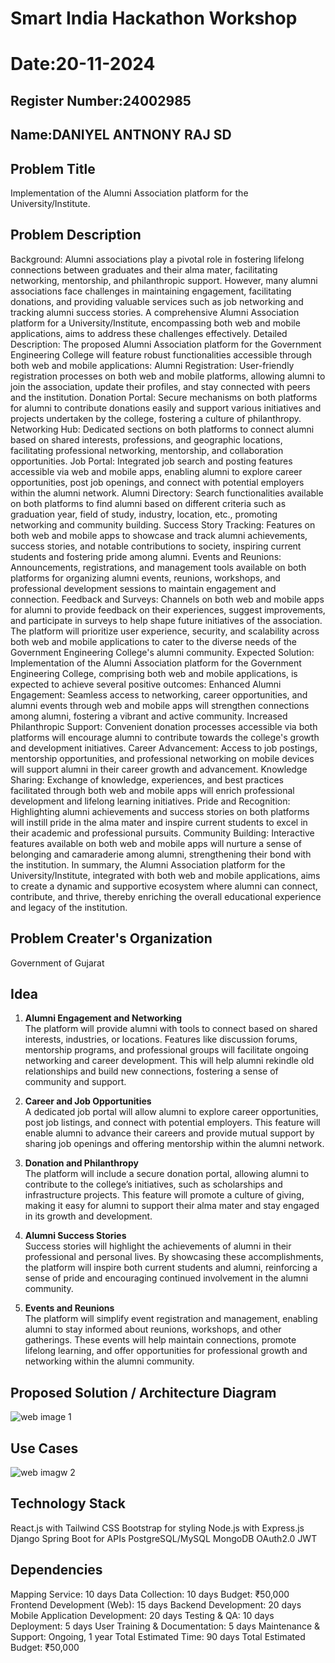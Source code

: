 # Smart India Hackathon Workshop
# Date:20-11-2024
## Register Number:24002985
## Name:DANIYEL ANTNONY RAJ SD
## Problem Title
Implementation of the Alumni Association platform for the University/Institute.
## Problem Description
Background: Alumni associations play a pivotal role in fostering lifelong connections between graduates and their alma mater, facilitating networking, mentorship, and philanthropic support. However, many alumni associations face challenges in maintaining engagement, facilitating donations, and providing valuable services such as job networking and tracking alumni success stories. A comprehensive Alumni Association platform for a University/Institute, encompassing both web and mobile applications, aims to address these challenges effectively. Detailed Description: The proposed Alumni Association platform for the Government Engineering College will feature robust functionalities accessible through both web and mobile applications: Alumni Registration: User-friendly registration processes on both web and mobile platforms, allowing alumni to join the association, update their profiles, and stay connected with peers and the institution. Donation Portal: Secure mechanisms on both platforms for alumni to contribute donations easily and support various initiatives and projects undertaken by the college, fostering a culture of philanthropy. Networking Hub: Dedicated sections on both platforms to connect alumni based on shared interests, professions, and geographic locations, facilitating professional networking, mentorship, and collaboration opportunities. Job Portal: Integrated job search and posting features accessible via web and mobile apps, enabling alumni to explore career opportunities, post job openings, and connect with potential employers within the alumni network. Alumni Directory: Search functionalities available on both platforms to find alumni based on different criteria such as graduation year, field of study, industry, location, etc., promoting networking and community building. Success Story Tracking: Features on both web and mobile apps to showcase and track alumni achievements, success stories, and notable contributions to society, inspiring current students and fostering pride among alumni. Events and Reunions: Announcements, registrations, and management tools available on both platforms for organizing alumni events, reunions, workshops, and professional development sessions to maintain engagement and connection. Feedback and Surveys: Channels on both web and mobile apps for alumni to provide feedback on their experiences, suggest improvements, and participate in surveys to help shape future initiatives of the association. The platform will prioritize user experience, security, and scalability across both web and mobile applications to cater to the diverse needs of the Government Engineering College's alumni community. Expected Solution: Implementation of the Alumni Association platform for the Government Engineering College, comprising both web and mobile applications, is expected to achieve several positive outcomes: Enhanced Alumni Engagement: Seamless access to networking, career opportunities, and alumni events through web and mobile apps will strengthen connections among alumni, fostering a vibrant and active community. Increased Philanthropic Support: Convenient donation processes accessible via both platforms will encourage alumni to contribute towards the college's growth and development initiatives. Career Advancement: Access to job postings, mentorship opportunities, and professional networking on mobile devices will support alumni in their career growth and advancement. Knowledge Sharing: Exchange of knowledge, experiences, and best practices facilitated through both web and mobile apps will enrich professional development and lifelong learning initiatives. Pride and Recognition: Highlighting alumni achievements and success stories on both platforms will instill pride in the alma mater and inspire current students to excel in their academic and professional pursuits. Community Building: Interactive features available on both web and mobile apps will nurture a sense of belonging and camaraderie among alumni, strengthening their bond with the institution. In summary, the Alumni Association platform for the University/Institute, integrated with both web and mobile applications, aims to create a dynamic and supportive ecosystem where alumni can connect, contribute, and thrive, thereby enriching the overall educational experience and legacy of the institution.
## Problem Creater's Organization
Government of Gujarat

## Idea
1. **Alumni Engagement and Networking**  
The platform will provide alumni with tools to connect based on shared interests, industries, or locations. Features like discussion forums, mentorship programs, and professional groups will facilitate ongoing networking and career development. This will help alumni rekindle old relationships and build new connections, fostering a sense of community and support.

2. **Career and Job Opportunities**  
A dedicated job portal will allow alumni to explore career opportunities, post job listings, and connect with potential employers. This feature will enable alumni to advance their careers and provide mutual support by sharing job openings and offering mentorship within the alumni network.

3. **Donation and Philanthropy**  
The platform will include a secure donation portal, allowing alumni to contribute to the college’s initiatives, such as scholarships and infrastructure projects. This feature will promote a culture of giving, making it easy for alumni to support their alma mater and stay engaged in its growth and development.

4. **Alumni Success Stories**  
Success stories will highlight the achievements of alumni in their professional and personal lives. By showcasing these accomplishments, the platform will inspire both current students and alumni, reinforcing a sense of pride and encouraging continued involvement in the alumni community.

5. **Events and Reunions**  
The platform will simplify event registration and management, enabling alumni to stay informed about reunions, workshops, and other gatherings. These events will help maintain connections, promote lifelong learning, and offer opportunities for professional growth and networking within the alumni community.

## Proposed Solution / Architecture Diagram
![web image 1](https://github.com/user-attachments/assets/7e22427c-63b3-480c-a00c-aae6ac86103d)


## Use Cases
![web imagw 2](https://github.com/user-attachments/assets/ab385569-c846-4acc-8ed0-7100e2c10a29)


## Technology Stack
  React.js with Tailwind CSS
  Bootstrap for styling
  Node.js with Express.js
  Django
  Spring Boot for APIs
  PostgreSQL/MySQL
  MongoDB
  OAuth2.0
  JWT

## Dependencies
  Mapping Service: 10 days
  Data Collection: 10 days
  Budget: ₹50,000
  Frontend Development (Web): 15 days
  Backend Development: 20 days
  Mobile Application Development: 20 days
  Testing & QA: 10 days
  Deployment: 5 days
  User Training & Documentation: 5 days
  Maintenance & Support: Ongoing, 1 year
  Total Estimated Time: 90 days
  Total Estimated Budget: ₹50,000
